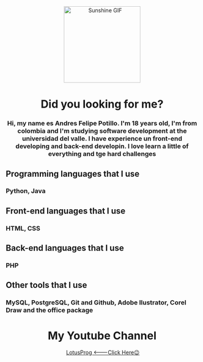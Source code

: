 <div align="center" id="imgPresentation">
  <img src="https://pa1.aminoapps.com/6401/d485c5a6f77eef1d7cfc6cac89ebe75a25d952ba_00.gif" alt="Sunshine GIF" width="200">
  <h1>Did you looking for me?</h1>
</div>
<div align= "center" id= "aboutME">
  <h3>Hi, my name es Andres Felipe Potillo. I'm 18 years old, I'm from colombia and I'm studying software development at the universidad del valle. I have experience un front-end developing and back-end developin. I love learn a little of everything and tge hard challenges</h2>
</div>
<div id="programmingLanguages">
  <h2>Programming languages that I use</h2>
  <h3>Python, Java</h3>
  
  <h2>Front-end languages that I use</h2>
  <h3>HTML, CSS</h3>
  
  <h2>Back-end languages that I use</h2>
  <h3>PHP</h3>
  
  <h2>Other tools that I use</h2>
  <h3>MySQL, PostgreSQL, Git and Github, Adobe Ilustrator, Corel Draw and the office package </h3>
</div>

<div align="center" id="myYoutubeChannel">
  <h1>My Youtube Channel</h1>
  <img src="">
  <a href="https://www.youtube.com/channel/UCl_gt8glUhVvL3TBv63y0qw">LotusProg    <---Click Here😉 </a>
</div>



